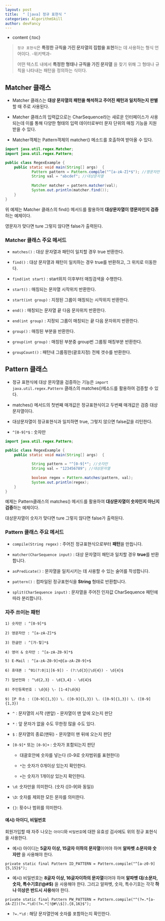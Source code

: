 ```yaml
---
layout: post
title:  " [java] 정규 표현식 "
categories: AlgorithmSkill
author: devFancy
---
```

* content
{:toc}

> `정규 표현식`은 **특정한 규칙을 가진 문자열의 집합을 표현**하는 데 사용하는 형식 언어이다. -위키백과-
> 
>  어떤 텍스트 내에서 **특정한 형태나 규칙을 가진 문자열** 을 찾기 위해 그 형태나 규칙을 나타내는 패턴을 정의하는 식이다.

## Matcher 클래스

* Matcher 클래스는 **대상 문자열의 패턴을 해석하고 주어진 패턴과 일치하는지 판별**할 때 주로 사용된다.

* Matcher 클래스의 입력값으로는 CharSequence라는 새로운 인터페이스가 사용되는데 이를 통해 다양한 형태의 입력 데이터로부터 문자 단위의 매칭 기능을 지원 받을 수 있다.

* Matcher객체는 Pattern객체의 matcher() 메소드를 호출하여 받아올 수 있다.

```java
import java.util.regex.Matcher;
import java.util.regex.Pattern;

public class RegexExample {
	public static void main(String[] args)  {
            Pattern pattern = Pattern.compile("^[a-zA-Z]*$"); //영문자만
            String val = "abcdef"; //대상문자열
	
            Matcher matcher = pattern.matcher(val);
            System.out.println(matcher.find());
	}
}
```

위 예제는 Matcher 클래스의 find() 메서드를 활용하여 **대상문자열이 영문자인지 검증**하는 예제이다.

영문자가 맞다면 ture 그렇지 않다면 false가 출력된다.


### Matcher 클래스 주요 메서드

* `matches()` : 대상 문자열과 패턴이 일치할 경우 true 반환한다.

* `find()` : 대상 문자열과 패턴이 일치하는 경우 true를 반환하고, 그 위치로 이동한다.

* `find(int start)` : start위치 이후부터 매칭검색을 수행한다.

* `start()` : 매칭되는 문자열 시작위치 반환한다.

* `start(int group)` : 지정된 그룹이 매칭되는 시작위치 반환한다.

* `end()` : 매칭되는  문자열 끝 다음 문자위치 반환한다.

* `end(int group)` : 지정되 그룹이 매칭되는 끝 다음 문자위치 반환한다.

* `group()` : 매칭된 부분을 반환한다.

* `group(int group)` : 매칭된 부분중 group번 그룹핑 매칭부분 반환한다.

* `groupCount()` : 패턴내 그룹핑한(괄호지정) 전체 갯수를 반환한다.


## Pattern 클래스

* 정규 표현식에 대상 문자열을 검증하는 기능은 `import java.util.regex.Pattern` 클래스의 matches()메소드를 활용하여 검증할 수 있다.

* matches() 메서드의 첫번째 매개값은 정규표현식이고 두번째 매개값은 검증 대상 문자열이다.

* 대상문자열이 정규표현식과 일치하면 true, 그렇지 않으면 false값을 리턴한다.

* `^[0-9]*$`  : 숫자만

```java
import java.util.regex.Pattern;

public class RegexExample {
	public static void main(String[] args)  {
    
            String pattern = "^[0-9]*"; //숫자만
            String val = "123456789"; //대상문자열
        
            boolean regex = Pattern.matches(pattern, val);
            System.out.println(regex);
    }
}
```

예제는 Pattern클래스의 matches() 메서드를 활용하여 **대상문자열이 숫자인지 아닌지 검증**하는 예제이다.

대상문자열이 숫자가 맞다면 ture 그렇지 않다면 false가 출력된다.


### Pattern 클래스 주요 메서드


* `compile(String regex)` : 주어진 정규표현식으로부터 **패턴**을 만듭니다.

* `matcher(CharSequence input)` : 대상 문자열이 패턴과 일치할 경우 **true**를 반환합니다.

* `asPredicate()` : 문자열을 일치시키는 데 사용할 수 있는 술어를 작성합니다.

* `pattern()` : 컴파일된 정규표현식을 **String** 형태로 반환합니다.

* `split(CharSequence input)` : 문자열을 주어진 인자값 CharSequence 패턴에 따라 분리합니다.


### 자주 쓰이는 패턴

```
1) 숫자만 : ^[0-9]*$

2) 영문자만 : ^[a-zA-Z]*$

3) 한글만 : ^[가-힣]*$

4) 영어 & 숫자만 : ^[a-zA-Z0-9]*$

5) E-Mail : ^[a-zA-Z0-9]+@[a-zA-Z0-9]+$

6) 휴대폰 : ^01(?:0|1|[6-9]) - (?:\d{3}|\d{4}) - \d{4}$

7) 일반전화 : ^\d{2,3} - \d{3,4} - \d{4}$

8) 주민등록번호 : \d{6} \- [1-4]\d{6}

9) IP 주소 : ([0-9]{1,3}) \. ([0-9]{1,3}) \. ([0-9]{1,3}) \. ([0-9]{1,3})
```

* `^` : 문자열의 시작 (맨앞) - 문자열이 맨 앞에 오는지 판단

* `*` : 앞 문자가 없을 수도 무한정 많을 수도 있다.

* `$` : 문자열의 종료(맨뒤) - 문자열이 맨 뒤에 오는지 판단

* `[0-9]*` 또는 `[0-9]+` : 숫자가 포함되는지 판단

  * 대괄호안에 숫자를 넣는다 (0-9로 숫자범위를 표현한다)

  * `*`는 숫자가 0개이상 있는지 확인한다.

  * `+`는 숫자가 1개이상 있는지 확인한다.

* `\d`: 숫자만을 의미한다. (숫자 ([0-9]와 동일))

* `\D`: 숫자를 제외한 모든 문자를 의미한다.

* `{}`: 횟수나 범위를 의미한다.

#### 예시) 아이디, 비밀번호

회원가입할 때 자주 나오는 `아이디`와 `비밀번호`에 대한 유효성 검사에도 위의 정규 표현식을 사용한다.

* 예시) 아이디는 **5글자 이상, 15글자 이하의 문자열**이어야 하며 **알파벳 소문자와 숫자만** 을 사용해야 한다.

```
private static final Pattern ID_PATTERN = Pattern.compile("^[a-z0-9]{5,15}$");
```

* 예시) 비밀번호는 **8글자 이상, 16글자이하의 문자열**이어야 하며 **알파벳 대/소문자, 숫자, 특수기호(!@#$)** 을 사용해야 한다. 그리고 알파벳, 숫자, 특수기호는 각각 **하나 이상은 반드시 사용**해야 한다.

```
private static final Pattern PW_PATTERN = Pattern.compile("^(?=.*[a-zA-Z])(?=.*\d)(?=.*[!@#\\$]).{8,16}$");
```

* `?=.*\d` : 해당 문자열안에 숫자를 포함하는지 확인한다.